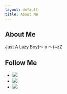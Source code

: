 ```yaml
---
layout: default
title: About Me
---
```

<div class="full">
  <h2>About Me</h2>
<p>Just A Lazy Boy(～ o ～)~zZ</p>
</div>
<div class="full">
  <h2>Follow Me</h2>
  <ul class="social">
    <li><a href="http://github.com/zhengquan"><img src="http://huangzhimin.com/images/github.png" /></a></li>
    <li><a href="mailto:yangzhengquan@gmail.com"><img src="http://huangzhimin.com/images/gmail.png" /></a></li>
    <li><a href="http://twitter.com/zrOrz"><img src="http://huangzhimin.com/images/twitter.png" /></a></li>
  </ul>
</div>
